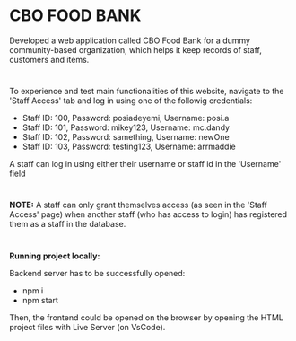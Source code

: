# CBO FOOD BANK

Developed a web application called CBO Food Bank for a dummy community-based organization, which helps it keep records of staff, customers and items.
#

To experience and test main functionalities of this website, navigate to the 'Staff Access' tab and log in using one of the followig credentials:
- Staff ID: 100, Password: posiadeyemi, Username: posi.a
- Staff ID: 101, Password: mikey123, Username: mc.dandy
- Staff ID: 102, Password: samething, Username: newOne
- Staff ID: 103, Password: testing123, Username: arrmaddie

A staff can log in using either their username or staff id in the 'Username' field
#

**NOTE:** A staff can only grant themselves access (as seen in the 'Staff Access' page) when another staff (who has access to login) has registered them as a staff in the database.
#

**Running project locally:**

Backend server has to be successfully opened:
- npm i
- npm start

Then, the frontend could be opened on the browser by opening the HTML project files with Live Server (on VsCode).

